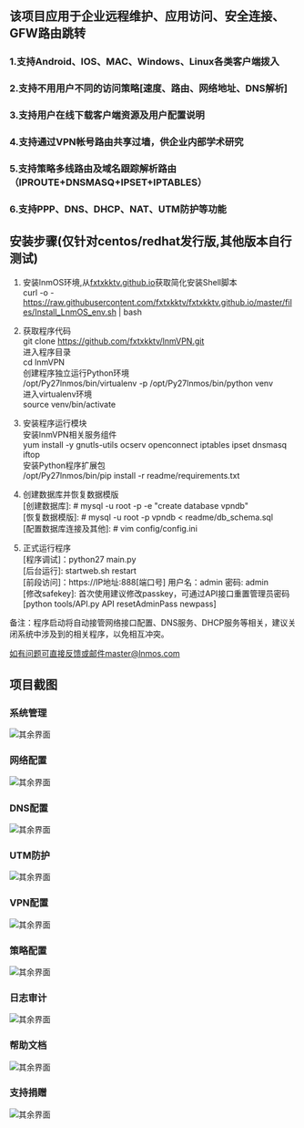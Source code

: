 ## 该项目应用于企业远程维护、应用访问、安全连接、GFW路由跳转
### 1.支持Android、IOS、MAC、Windows、Linux各类客户端拨入
### 2.支持不用用户不同的访问策略[速度、路由、网络地址、DNS解析]
### 3.支持用户在线下载客户端资源及用户配置说明
### 4.支持通过VPN帐号路由共享过墙，供企业内部学术研究
### 5.支持策略多线路由及域名跟踪解析路由（IPROUTE+DNSMASQ+IPSET+IPTABLES）
### 6.支持PPP、DNS、DHCP、NAT、UTM防护等功能

## 安装步骤(仅针对centos/redhat发行版,其他版本自行测试)

1. 安装lnmOS环境,从[fxtxkktv.github.io](https://raw.githubusercontent.com/fxtxkktv/fxtxkktv.github.io/master/files/Install_LnmOS_env.sh)获取简化安装Shell脚本<br>
curl -o - https://raw.githubusercontent.com/fxtxkktv/fxtxkktv.github.io/master/files/Install_LnmOS_env.sh | bash <br>

2. 获取程序代码 <br>
git clone https://github.com/fxtxkktv/lnmVPN.git <br>
进入程序目录 <br>
cd lnmVPN <br>
创建程序独立运行Python环境 <br>
/opt/Py27lnmos/bin/virtualenv -p /opt/Py27lnmos/bin/python venv <br>
进入virtualenv环境 <br>
source venv/bin/activate <br>

2. 安装程序运行模块 <br>
安装lnmVPN相关服务组件 <br>
yum install -y gnutls-utils ocserv openconnect iptables ipset dnsmasq iftop<br>
安装Python程序扩展包 <br>
/opt/Py27lnmos/bin/pip install -r readme/requirements.txt <br>

3. 创建数据库并恢复数据模版 <br>
[创建数据库]: # mysql -u root -p -e "create database vpndb" <br>
[恢复数据模版]: # mysql -u root -p vpndb < readme/db_schema.sql <br>
[配置数据库连接及其他]: # vim config/config.ini <br>

4. 正式运行程序 <br>
[程序调试]：python27 main.py <br>
[后台运行]: startweb.sh restart <br>
[前段访问]：https://IP地址:888[端口号] 用户名：admin 密码: admin<br>
[修改safekey]: 首次使用建议修改passkey，可通过API接口重置管理员密码[python tools/API.py API resetAdminPass newpass]<br>

备注：程序启动将自动接管网络接口配置、DNS服务、DHCP服务等相关，建议关闭系统中涉及到的相关程序，以免相互冲突。<br>

如有问题可直接反馈或邮件master@lnmos.com <br>

## 项目截图
### 系统管理
![其余界面](https://github.com/fxtxkktv/lnmVPN/blob/master/readme/systeminfo.png)
### 网络配置
![其余界面](https://github.com/fxtxkktv/lnmVPN/blob/master/readme/network.png)
### DNS配置
![其余界面](https://github.com/fxtxkktv/lnmVPN/blob/master/readme/dnsconf.png)
### UTM防护
![其余界面](https://github.com/fxtxkktv/lnmVPN/blob/master/readme/utmconf.png)
### VPN配置
![其余界面](https://github.com/fxtxkktv/lnmVPN/blob/master/readme/vpnserver.png)
### 策略配置
![其余界面](https://github.com/fxtxkktv/lnmVPN/blob/master/readme/vpnpolicy.png)
### 日志审计
![其余界面](https://github.com/fxtxkktv/lnmVPN/blob/master/readme/logaudit.png)
### 帮助文档
![其余界面](https://github.com/fxtxkktv/lnmVPN/blob/master/readme/helpinfo.png)
### 支持捐赠
![其余界面](https://github.com/fxtxkktv/lnmVPN/blob/master/readme/pay.jpg)
